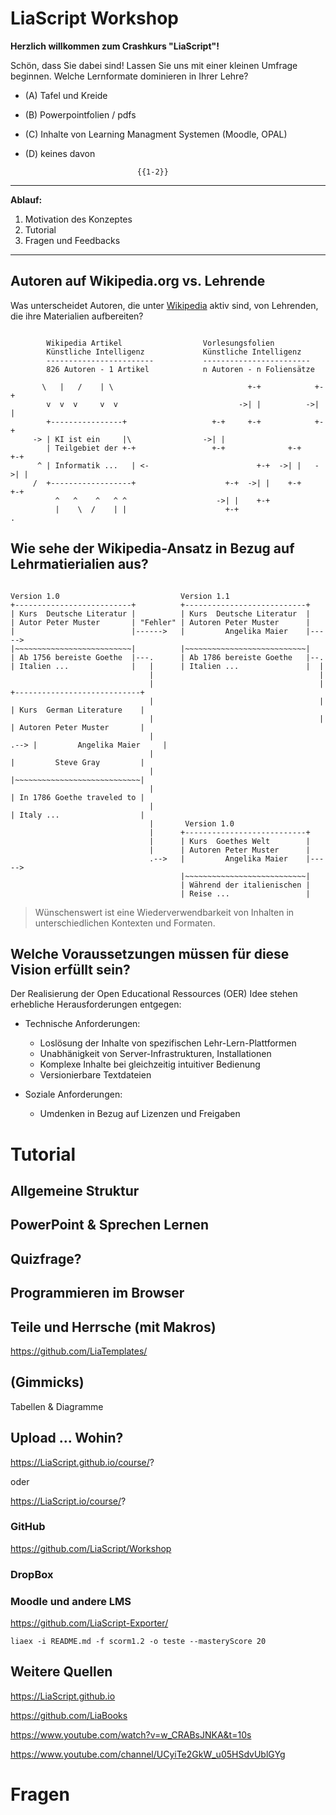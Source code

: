 <!--
author:   Your Name
email:    your@mail.org

version:  0.0.2

language: de

narrator: Deutsch Male

comment:  Try to write a short comment about
          your course, multiline is also okay.

-->

# LiaScript Workshop

**Herzlich willkommen zum Crashkurs "LiaScript"!**

Schön, dass Sie dabei sind! Lassen Sie uns mit einer kleinen Umfrage beginnen. Welche Lernformate dominieren in Ihrer Lehre?

+ (A) Tafel und Kreide
+ (B) Powerpointfolien / pdfs
+ (C) Inhalte von Learning Managment Systemen (Moodle, OPAL)
+ (D) keines davon


                               {{1-2}}
****************************************************************************

**Ablauf:**

1. Motivation des Konzeptes
2. Tutorial
3. Fragen und Feedbacks

****************************************************************************


## Autoren auf Wikipedia.org vs. Lehrende

Was unterscheidet Autoren, die unter [Wikipedia](https://www.wikipedia.de/) aktiv sind, von Lehrenden, die ihre Materialien aufbereiten?

<!--
style="width: 100%; max-width: 660px; display: block; margin-left: auto; margin-right: auto;"
-->
```ascii

        Wikipedia Artikel                  Vorlesungsfolien
        Künstliche Intelligenz             Künstliche Intelligenz
        ------------------------           ------------------------
        826 Autoren - 1 Artikel            n Autoren - n Foliensätze

       \   |   /    | \                              +-+            +-+
        v  v  v     v  v                           ->| |          ->| |
        +----------------+                   +-+     +-+            +-+
     -> | KI ist ein     |\                ->| |
        | Teilgebiet der +-+                 +-+              +-+     +-+
      ^ | Informatik ...   | <-                        +-+  ->| |   ->| |
     /  +------------------+                    +-+  ->| |    +-+     +-+
          ^   ^    ^   ^ ^                    ->| |    +-+
          |    \  /    | |                      +-+                            .
```


## Wie sehe der Wikipedia-Ansatz in Bezug auf Lehrmatierialien aus?

<!--
style="width: 100%; max-width: 860px; display: block; margin-left: auto; margin-right: auto;"
-->
```ascii

Version 1.0                           Version 1.1
+--------------------------+          +---------------------------+
| Kurs  Deutsche Literatur |          | Kurs  Deutsche Literatur  |
| Autor Peter Muster       | "Fehler" | Autoren Peter Muster      |
|                          |------>   |         Angelika Maier    |----->
|~~~~~~~~~~~~~~~~~~~~~~~~~~|          |~~~~~~~~~~~~~~~~~~~~~~~~~~~|
| Ab 1756 bereiste Goethe  |---.      | Ab 1786 bereiste Goethe   |--.
| Italien ...              |   |      | Italien ...               |  |
                               |                                     |
                               |                                     |    +----------------------------+
                               |                                     |    | Kurs  German Literature    |
                               |                                     |    | Autoren Peter Muster       |
                               |                                     .--> |         Angelika Maier     |
                               |                                          |         Steve Gray         |
                               |                                          |~~~~~~~~~~~~~~~~~~~~~~~~~~~~|
                               |                                          | In 1786 Goethe traveled to |
                               |                                          | Italy ...                  |
                               |       Version 1.0
                               |      +---------------------------+
                               |      | Kurs  Goethes Welt        |
                               |      | Autoren Peter Muster      |
                               .-->   |         Angelika Maier    |----->
                                      |~~~~~~~~~~~~~~~~~~~~~~~~~~~|
                                      | Während der italienischen |
                                      | Reise ...                 |
```

> Wünschenswert ist eine Wiederverwendbarkeit von Inhalten in unterschiedlichen Kontexten und Formaten.


## Welche Voraussetzungen müssen für diese Vision erfüllt sein?

Der Realisierung der Open Educational Ressources (OER) Idee stehen erhebliche
Herausforderungen entgegen:

+ Technische Anforderungen:

  - Loslösung der Inhalte von spezifischen Lehr-Lern-Plattformen
  - Unabhänigkeit von Server-Infrastrukturen, Installationen
  - Komplexe Inhalte bei gleichzeitig intuitiver Bedienung
  - Versionierbare Textdateien

+ Soziale Anforderungen:

  - Umdenken in Bezug auf Lizenzen und Freigaben


# Tutorial


## Allgemeine Struktur


## PowerPoint & Sprechen Lernen


## Quizfrage?


## Programmieren im Browser


## Teile und Herrsche (mit Makros)


https://github.com/LiaTemplates/


## (Gimmicks)

Tabellen & Diagramme


## Upload ... Wohin?

https://LiaScript.github.io/course/?

oder

https://LiaScript.io/course/?

### GitHub


https://github.com/LiaScript/Workshop


### DropBox


### Moodle und andere LMS


https://github.com/LiaScript-Exporter/

`liaex -i README.md -f scorm1.2 -o teste --masteryScore 20`


## Weitere Quellen


https://LiaScript.github.io

https://github.com/LiaBooks

https://www.youtube.com/watch?v=w_CRABsJNKA&t=10s

https://www.youtube.com/channel/UCyiTe2GkW_u05HSdvUblGYg


# Fragen
